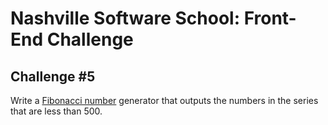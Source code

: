 # Nashville Software School: Front-End Challenge

## Challenge #5

Write a [Fibonacci number](https://en.wikipedia.org/wiki/Fibonacci_number) generator that outputs the numbers in the series that are less than 500.
